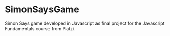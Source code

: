 ﻿# SimonSaysGame
Simon Says game developed in Javascript as final project for the Javascript Fundamentals course from Platzi.
